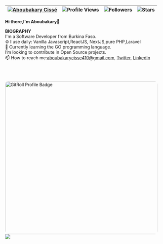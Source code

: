 | [![Aboubakary Cissé](https://img.shields.io/badge/ABOUBAKARY-CISSÉ-<COLOR>.svg)](https://shields.io/) | ![Profile Views](https://komarev.com/ghpvc/?username=Aboubakary833&color=orange) | ![Followers](https://img.shields.io/github/followers/Aboubakary833) | ![Stars](https://img.shields.io/github/stars/Aboubakary833?label=Profile%20Stars&logo=Profile%20stars&logoColor=g) |
--| --| --| --|


<b>Hi there,I'm Aboubakary</b>👋<br>


<b>BIOGRAPHY</b><br>
 I'm a Software Developer from Burkina Faso.<br>
⚙️ I use daily: Vanilla Javascript,ReactJS, NextJS,pure PHP,Laravel<br>
🌱 Currently learning the GO programming language.<br>
I’m looking to contribute in Open Source projects.<br>
📫 How to reach me:aboubakarycisse410@gmail.com,&nbsp;[Twitter](https://mobile.twitter.com/Abubakr_Cissé), [LinkedIn](https://www.linkedin.com/in/aboubakary-ciss%C3%A9-b768b81b4/)

<br><br>

<!--
[![My GitHub Stats](https://github-readme-stats.vercel.app/api/?username=Aboubakary833&count_private=true&theme=tokyonight&showicons=true)]()
[![My GitHub Language Stats](https://github-readme-stats.vercel.app/api/top-langs/?username=Aboubakary833&langs_count=5&theme=tokyonight&bgColor=dark)]()
-->

<a href="https://gitroll.io/profile/uWdS9qBEkP9Sa5lsi6dGc7MMmuSh1" target="_blank" style="border-radius: 10px;" ><img src="https://gitroll.io/api/badges/profiles/v1/uWdS9qBEkP9Sa5lsi6dGc7MMmuSh1" alt="GitRoll Profile Badge" width="495" style="border-radius: 10px;" /></a>
![](https://github-readme-streak-stats.herokuapp.com/?user=Aboubakary833&theme=light&hide_border=false)
